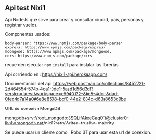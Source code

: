 ## Api test Nixi1

Api NodeJs que sirve para crear y consultar ciudad, pais, personas y registrar vuelos.

Componentes usados:

    body-parser: https://www.npmjs.com/package/body-parser 
    express: https://www.npmjs.com/package/express
	moongose: https://www.npmjs.com/package/mongoose.
	cors: https://www.npmjs.com/package/cors


recuerden ejecutar ```npm install``` para instalar las librerias

Api corriendo en : https://nixi1-api.herokuapp.com/

Documentación del api: https://web.postman.co/collections/8452721-2d464554-574b-4ca1-9de1-5aad1d56d3df?version=latest&workspace=e9940172-8be8-4dcf-8dad-0fed4d7a14a0#6e8e8508-bcf0-44e2-834c-d63a8653d9be

URL de conexion MongoDB: 

mongodb+srv://root_mongodb:SSQLifAkeeCaq0Tt@cluster0-liv4w.mongodb.net/nixi1?retryWrites=true&w=majority

Se puede usar un cliente como : Robo 3T para usar esta url de conexion.
